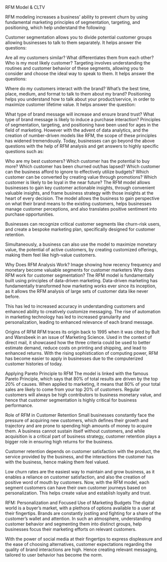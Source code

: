 RFM Model & CLTV






RFM modeling increases a business’ ability to prevent churn by using fundamental marketing principles of segmentation, targeting, and positioning, which help understand the following:

Customer segmentation allows you to divide potential customer groups allowing businesses to talk to them separately. It helps answer the questions:

Are all my customers similar?
What differentiates them from each other?
Who is my most likely customer?
Targeting involves understanding the routines and customer behavior of these segments, allowing you to consider and choose the ideal way to speak to them. It helps answer the questions:

Where do my customers interact with the brand?
What’s the best time, place, medium, and format to talk to them about my brand?
Positioning helps you understand how to talk about your product/service, in order to maximize customer lifetime value. It helps answer the question:

What type of brand message will increase and ensure brand trust?
What type of brand message is likely to induce a purchase interaction?
Principles of segmentation, targeting, and positioning have been used for ages in the field of marketing. However with the advent of data analytics, and the creation of number-driven models like RFM, the scope of these principles has widened tremendously. Today, businesses can go beyond the above questions with the help of RFM analysis and get answers to highly specific questions such as:

Who are my best customers?
Which customer has the potential to buy more?
Which customer has been churned out/has lapsed?
Which customer can the business afford to ignore to effectively utilize budgets?
Which customer can be converted by creating value through promotions?
Which customer is likely to be loyal in the near future?
The RFM model allows businesses to gain key customer actionable insights, through convenient valuable insights, and frame business strategy with those insights at the heart of every decision. The model allows the business to gain perspective on what their brand means to the existing customers, helps businesses manage customer perceptions, and also translates positive sentiment into purchase opportunities.

Businesses can recognize critical customer segments like churn-risk users, and create a bespoke marketing plan, specifically designed for customer retention.

Simultaneously, a business can also use the model to maximize monetary value, the potential of active customers, by creating customized offerings, making them feel like high-value customers.

Why Does RFM Analysis Work?
Image showing how recency frequency and monetary become valuable segments for customer marketers
Why does RFM work for customer segmentation?
The RFM model is fundamentally built using principles of data-driven marketing. Data-driven marketing has fundamentally transformed how marketing works ever since its inception, as it allows the RFM analysis of large sets of customer data like never before.

This has led to increased accuracy in understanding customers and enhanced ability to creatively customize messaging. The rise of automation in marketing technology has led to increased granularity and personalization, leading to enhanced relevance of each brand message.

Origins of RFM
RFM traces its origin back to 1995 when it was cited by Bult and Wansbeek in an issue of Marketing Science. Used in the context of direct mail, it showcased how the three criteria could be used to better estimate demand, reduce costs on printing and shipping, and lead to enhanced returns. With the rising sophistication of computing power, RFM has become easier to apply in businesses due to the computerized customer histories of today.

Applying Pareto Principle to RFM
The model is linked with the famous Pareto Principle, which says that 80% of total results are driven by the top 20% of causes. When applied to marketing, it means that 80% of your total sales are likely to come from your top 20% of customers. Regular customers will always be high contributors to business monetary value, and hence that customer segmentation is highly critical for business performance.

Role of RFM in Customer Retention
Small businesses constantly face the pressure of acquiring new customers, which defines their growth and trajectory and are prone to spending high amounts of money to acquire them. A business cannot sustain itself without customers, and while acquisition is a critical part of business strategy, customer retention plays a bigger role in ensuring high returns for the business.

Customer retention depends on customer satisfaction with the product, the service provided by the business, and the interactions the customer has with the business, hence making them feel valued.

Low churn rates are the easiest way to maintain and grow business, as it enables a reliance on customer satisfaction, and also the creation of positive word of mouth by customers. Now, with the RFM model, each segment customers can have their own customer journeys based on personalization. This helps create value and establish loyalty and trust.

RFM: Personalization and Focused Use of Marketing Budgets
The digital world is a buyer’s market, with a plethora of options available to a user at their fingertips. Brands are constantly jostling and fighting for a share of the customer’s wallet and attention. In such an atmosphere, understanding customer behavior and segmenting them into distinct groups, help businesses focus their marketing efforts on relevant customers.

With the power of social media at their fingertips to express displeasure and the ease of choosing alternatives, customer expectations regarding the quality of brand interactions are high. Hence creating relevant messaging, tailored to user behavior has become the norm.
